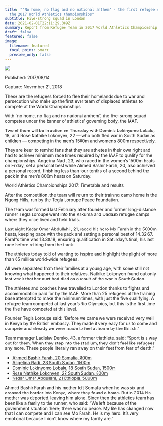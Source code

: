 ```yaml
---
title: "'No home, no flag and no national anthem' - the first refugee squad at
  the 2017 World Athletics Championships"
subtitle: Five-strong squad in London
date: 2021-02-01T22:11:29.389Z
summary: Report from Refugee Team in 2017 World Athletics Championship
draft: false
featured: false
image:
  filename: featured
  focal_point: Smart
  preview_only: false
---
```

![](https://web.archive.org/web/20181118164522im_/http://teglapeacefoundation.org/wp-content/uploads/2017/08/wacrefugee1008ab-e1502716280601.jpg)

Published: 2017/08/14

Capture: November 21, 2018

These are the refugees forced to flee their homelands due to war and persecution who make up the first ever team of displaced athletes to compete at the World Championships.

With “no home, no flag and no national anthem”, the five-strong squad competes under the banner of athletics’ governing body, the IAAF.

Two of them will be in action on Thursday with Dominic Lokinyomo Lobalu, 18, and Rose Nathike Lokonyen, 22 — who both fled war in South Sudan as children — competing in the men’s 1500m and women’s 800m respectively.

They are keen to remind fans that they are athletes in their own right and had to achieve minimum race times required by the IAAF to qualify for the championships. Angelina Nadi, 23, who raced in the women’s 1500m heats on Friday, set a personal best while Ahmed Bashir Farah, 20, also achieved a personal record, finishing less than four tenths of a second behind the pack in the men’s 800m heats on Saturday.

World Athletics Championships 2017: Timetable and results

After the competition, the team will return to their training camp home in the Ngong Hills, run by the Tegla Loroupe Peace Foundation.

The team was formed last February after founder and former long-distance runner Tegla Loroupe went into the Kakuma and Dadaab refugee camps where they once lived and held trials.

Last night Kadar Omar Abdullahi , 21, raced his hero Mo Farah in the 5000m heats, keeping pace with the pack and setting a personal best of 14.32.67. Farah’s time was 13.30.18, ensuring qualification in Saturday’s final, his last race before retiring from the track.

The athletes today told of wanting to inspire and highlight the plight of more than 65 million world-wide refugees.

All were separated from their families at a young age, with some still not knowing what happened to their relatives. Nathike Lokonyen found out only last week that her aunt had died as a result of the war in South Sudan.

The athletes and coaches have travelled to London thanks to flights and accommodation paid for by the IAAF. More than 25 refugees at the training base attempted to make the minimum times, with just the five qualifying. A refugee team competed at last year’s Rio Olympics, but this is the first time the five have competed at this level.

Founder Tegla Loroupe said: “Before we came we were received very well in Kenya by the British embassy. They made it very easy for us to come and compete and already we were made to feel at home by the British.”

Team manager Ladislav Demko, 43, a former triathlete, said: “Sport is a way out for them. When they step into the stadium, they don’t feel like refugees any more. These people literally ran away on their feet from fear of death.”

* [Ahmed Bashir Farah, 20 Somalia, 800m](https://web.archive.org/web/20181121030900/http://teglapeacefoundation.org/2017/08/14/no-home-no-flag-and-no-national-anthem-the-first-refugee-squad-at-the-world-athletics-championships/#tabs-1502716501779)
* [Angelina Nadi, 23 South Sudan, 1500m](https://web.archive.org/web/20181121030900/http://teglapeacefoundation.org/2017/08/14/no-home-no-flag-and-no-national-anthem-the-first-refugee-squad-at-the-world-athletics-championships/#tabs-1502716547395)
* [Dominic Lokinyomo Lobalu, 18 South Sudan, 1500m](https://web.archive.org/web/20181121030900/http://teglapeacefoundation.org/2017/08/14/no-home-no-flag-and-no-national-anthem-the-first-refugee-squad-at-the-world-athletics-championships/#tabs-1502716580327)
* [Rose Nathike Lokonyen, 22 South Sudan, 800m](https://web.archive.org/web/20181121030900/http://teglapeacefoundation.org/2017/08/14/no-home-no-flag-and-no-national-anthem-the-first-refugee-squad-at-the-world-athletics-championships/#tabs-1502716608387)
* [Kadar Omar Abdullahi, 21 Ethiopia, 5000m](https://web.archive.org/web/20181121030900/http://teglapeacefoundation.org/2017/08/14/no-home-no-flag-and-no-national-anthem-the-first-refugee-squad-at-the-world-athletics-championships/#tabs-1502716642144)

Ahmed Bashir Farah and his mother left Somalia when he was six and crossed the border into Kenya, where they found a home. But in 2014 his mother was deported, leaving him alone. Since then the athletics team has been like a family to the runner, who said: “We left because of the government situation there; there was no peace. My life has changed now that I can compete and I can see Mo Farah. He is my hero. It’s very emotional because I don’t know where my family are.”